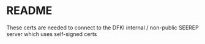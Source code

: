 # README

These certs are needed to connect to the DFKI internal / non-public SEEREP server
which uses self-signed certs
